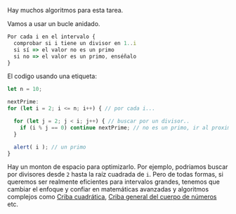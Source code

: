 Hay muchos algoritmos para esta tarea.

Vamos a usar un bucle anidado.

```js
Por cada i en el intervalo {
  comprobar si i tiene un divisor en 1..i
  si sí => el valor no es un primo
  si no => el valor es un primo, enséñalo
}
```
El codigo usando una etiqueta:

```js run
let n = 10;

nextPrime:
for (let i = 2; i <= n; i++) { // por cada i...

  for (let j = 2; j < i; j++) { // buscar por un divisor..
    if (i % j == 0) continue nextPrime; // no es un primo, ir al proximo i
  }

  alert( i ); // un primo
}
```

Hay un monton de espacio para optimizarlo. Por ejemplo, podriamos buscar por divisores desde `2` hasta la raíz cuadrada de `i`. Pero de todas formas, si queremos ser realmente eficientes para intervalos grandes, tenemos que cambiar el enfoque y confiar en matemáticas avanzadas y algoritmos complejos como [Criba cuadrática](https://es.wikipedia.org/wiki/Criba_cuadr%C3%A1tica), [Criba general del cuerpo de números](https://es.wikipedia.org/wiki/Criba_general_del_cuerpo_de_n%C3%BAmeros) etc.
